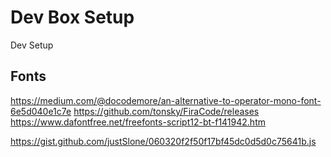 # Dev Box Setup
Dev Setup


## Fonts
https://medium.com/@docodemore/an-alternative-to-operator-mono-font-6e5d040e1c7e
https://github.com/tonsky/FiraCode/releases
https://www.dafontfree.net/freefonts-script12-bt-f141942.htm


https://gist.github.com/justSlone/060320f2f50f17bf45dc0d5d0c75641b.js
